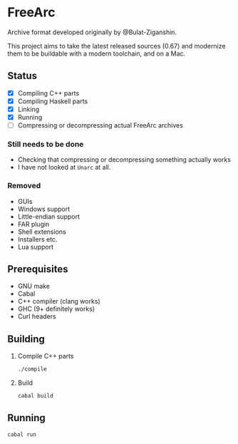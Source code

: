 # FreeArc

Archive format developed originally by @Bulat-Ziganshin.

This project aims to take the latest released sources (0.67) and modernize them to be buildable with a modern toolchain, and on a Mac.

## Status

- [x] Compiling C++ parts
- [x] Compiling Haskell parts
- [x] Linking
- [x] Running
- [ ] Compressing or decompressing actual FreeArc archives

### Still needs to be done

- Checking that compressing or decompressing something actually works
- I have not looked at `Unarc` at all.

### Removed

- GUIs
- Windows support
- Little-endian support
- FAR plugin
- Shell extensions
- Installers etc.
- Lua support

## Prerequisites

- GNU make
- Cabal
- C++ compiler (clang works)
- GHC (9+ definitely works)
- Curl headers

## Building

1. Compile C++ parts
   ```bash
   ./compile
   ```

2. Build

   ```bash
   cabal build
   ```

## Running

```bash
cabal run
```

